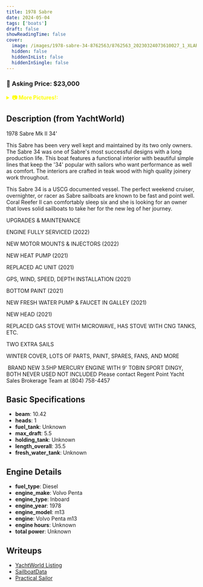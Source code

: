 ```yaml
---
title: 1978 Sabre
date: 2024-05-04
tags: ['boats']
draft: false
showReadingTime: false
cover:
  image: /images/1978-sabre-34-8762563/8762563_20230324073610027_1_XLARGE.jpg
  hidden: false
  hiddenInList: false
  hiddenInSingle: false
---
```


### :money_mouth_face: Asking Price: $23,000
<details>
<summary style='color:yellow;font-weight:bold;'>📷 More Pictures!:</summary>
<img src="/images/1978-sabre-34-8762563/8762563_20230324073610027_1_XLARGE.jpg" alt="8762563_20230324073610027_1_XLARGE">
<img src="/images/1978-sabre-34-8762563/8762563_20230324073611035_1_XLARGE.jpg" alt="8762563_20230324073611035_1_XLARGE">
<img src="/images/1978-sabre-34-8762563/8762563_20230324073603899_1_XLARGE.jpg" alt="8762563_20230324073603899_1_XLARGE">
<img src="/images/1978-sabre-34-8762563/8762563_20230324073406666_1_XLARGE.jpg" alt="8762563_20230324073406666_1_XLARGE">
<img src="/images/1978-sabre-34-8762563/8762563_20230324073607975_1_XLARGE.jpg" alt="8762563_20230324073607975_1_XLARGE">
<img src="/images/1978-sabre-34-8762563/8762563_20230324073423475_1_XLARGE.jpg" alt="8762563_20230324073423475_1_XLARGE">
<img src="/images/1978-sabre-34-8762563/8762563_20230324073546770_1_XLARGE.jpg" alt="8762563_20230324073546770_1_XLARGE">
<img src="/images/1978-sabre-34-8762563/8762563_20230324073455196_1_XLARGE.jpg" alt="8762563_20230324073455196_1_XLARGE">
<img src="/images/1978-sabre-34-8762563/8762563_20230324073403748_1_XLARGE.jpg" alt="8762563_20230324073403748_1_XLARGE">
<img src="/images/1978-sabre-34-8762563/8762563_20230324073553791_1_XLARGE.jpg" alt="8762563_20230324073553791_1_XLARGE">
<img src="/images/1978-sabre-34-8762563/8762563_20230324073558820_1_XLARGE.jpg" alt="8762563_20230324073558820_1_XLARGE">
<img src="/images/1978-sabre-34-8762563/8762563_20230324073550785_1_XLARGE.jpg" alt="8762563_20230324073550785_1_XLARGE">
<img src="/images/1978-sabre-34-8762563/8762563_20230324073420456_1_XLARGE.jpg" alt="8762563_20230324073420456_1_XLARGE">
<img src="/images/1978-sabre-34-8762563/8762563_20230324073604928_1_XLARGE.jpg" alt="8762563_20230324073604928_1_XLARGE">
<img src="/images/1978-sabre-34-8762563/8762563_20230324073555819_1_XLARGE.jpg" alt="8762563_20230324073555819_1_XLARGE">
<img src="/images/1978-sabre-34-8762563/8762563_20230324073459276_1_XLARGE.jpg" alt="8762563_20230324073459276_1_XLARGE">
<img src="/images/1978-sabre-34-8762563/8762563_20230324073602879_1_XLARGE.jpg" alt="8762563_20230324073602879_1_XLARGE">
<img src="/images/1978-sabre-34-8762563/8762563_20230324073421450_1_XLARGE.jpg" alt="8762563_20230324073421450_1_XLARGE">
<img src="/images/1978-sabre-34-8762563/8762563_20230324073545780_1_XLARGE.jpg" alt="8762563_20230324073545780_1_XLARGE">
<img src="/images/1978-sabre-34-8762563/8762563_20230324073404674_1_XLARGE.jpg" alt="8762563_20230324073404674_1_XLARGE">
<img src="/images/1978-sabre-34-8762563/8762563_20230324073458223_1_XLARGE.jpg" alt="8762563_20230324073458223_1_XLARGE">
<img src="/images/1978-sabre-34-8762563/8762563_20230324073422463_1_XLARGE.jpg" alt="8762563_20230324073422463_1_XLARGE">
<img src="/images/1978-sabre-34-8762563/8762563_20230324073608995_1_XLARGE.jpg" alt="8762563_20230324073608995_1_XLARGE">
<img src="/images/1978-sabre-34-8762563/8762563_20230324073503283_1_XLARGE.jpg" alt="8762563_20230324073503283_1_XLARGE">
<img src="/images/1978-sabre-34-8762563/8762563_20230324073549770_1_XLARGE.jpg" alt="8762563_20230324073549770_1_XLARGE">
<img src="/images/1978-sabre-34-8762563/8762563_20230324073552782_1_XLARGE.jpg" alt="8762563_20230324073552782_1_XLARGE">
<img src="/images/1978-sabre-34-8762563/8762563_20230324073605931_1_XLARGE.jpg" alt="8762563_20230324073605931_1_XLARGE">
<img src="/images/1978-sabre-34-8762563/8762563_20230324073557832_1_XLARGE.jpg" alt="8762563_20230324073557832_1_XLARGE">
<img src="/images/1978-sabre-34-8762563/8762563_20230324073408715_1_XLARGE.jpg" alt="8762563_20230324073408715_1_XLARGE">
<img src="/images/1978-sabre-34-8762563/8762563_20230324073554834_1_XLARGE.jpg" alt="8762563_20230324073554834_1_XLARGE">
<img src="/images/1978-sabre-34-8762563/8762563_20230324073606952_1_XLARGE.jpg" alt="8762563_20230324073606952_1_XLARGE">
<img src="/images/1978-sabre-34-8762563/8762563_20230324073407698_1_XLARGE.jpg" alt="8762563_20230324073407698_1_XLARGE">
<img src="/images/1978-sabre-34-8762563/8762563_20230324073419449_1_XLARGE.jpg" alt="8762563_20230324073419449_1_XLARGE">
<img src="/images/1978-sabre-34-8762563/8762563_20230324073504268_1_XLARGE.jpg" alt="8762563_20230324073504268_1_XLARGE">
<img src="/images/1978-sabre-34-8762563/8762563_20230324073601115_1_XLARGE.jpg" alt="8762563_20230324073601115_1_XLARGE">
<img src="/images/1978-sabre-34-8762563/8762563_20230324073457211_1_XLARGE.jpg" alt="8762563_20230324073457211_1_XLARGE">
<img src="/images/1978-sabre-34-8762563/8762563_20230324073500288_1_XLARGE.jpg" alt="8762563_20230324073500288_1_XLARGE">
<img src="/images/1978-sabre-34-8762563/8762563_20230324073456206_1_XLARGE.jpg" alt="8762563_20230324073456206_1_XLARGE">
<img src="/images/1978-sabre-34-8762563/8762563_20230324073559892_1_XLARGE.jpg" alt="8762563_20230324073559892_1_XLARGE">
<img src="/images/1978-sabre-34-8762563/8762563_20230324073551791_1_XLARGE.jpg" alt="8762563_20230324073551791_1_XLARGE">
<img src="/images/1978-sabre-34-8762563/8762563_20230324073556864_1_XLARGE.jpg" alt="8762563_20230324073556864_1_XLARGE">
</details>

## Description (from YachtWorld)

1978 Sabre Mk II 34'

This Sabre has been very well kept and maintained by its two only owners. The Sabre 34 was one of Sabre's most successful designs with a long production life. This boat features a functional interior with beautiful simple lines that keep the '34' popular with sailors who want performance as well as comfort. The interiors are crafted in teak wood with high quality joinery work throughout.

This Sabre 34 is a USCG documented vessel. The perfect weekend cruiser, overnighter, or racer as Sabre sailboats are known to be fast and point well. Coral Reefer II can comfortably sleep six and she is looking for an owner that loves solid sailboats to take her for the new leg of her journey.

UPGRADES & MAINTENANCE  

ENGINE FULLY SERVICED (2022) 

NEW MOTOR MOUNTS & INJECTORS (2022)

NEW HEAT PUMP (2021)

REPLACED AC UNIT (2021)

GPS, WIND, SPEED, DEPTH INSTALLATION (2021)

BOTTOM PAINT (2021)

NEW FRESH WATER PUMP & FAUCET IN GALLEY (2021)

NEW HEAD (2021)

REPLACED GAS STOVE WITH MICROWAVE, HAS STOVE WITH CNG TANKS, ETC.

TWO EXTRA SAILS 

WINTER COVER, LOTS OF PARTS, PAINT, SPARES, FANS, AND MORE

 BRAND NEW 3.5HP MERCURY ENGINE WITH 9' TOBIN SPORT DINGY, BOTH NEVER USED NOT INCLUDED Please contact Regent Point Yacht Sales Brokerage Team at (804) 758-4457

## Basic Specifications

- **beam**: 10.42
- **heads**: 1
- **fuel_tank**: Unknown
- **max_draft**: 5.5
- **holding_tank**: Unknown
- **length_overall**: 35.5
- **fresh_water_tank**: Unknown
## Engine Details

- **fuel_type**: Diesel
- **engine_make**: Volvo Penta 
- **engine_type**: Inboard
- **engine_year**: 1978
- **engine_model**: m13
- **engine**: Volvo Penta  m13
- **engine hours**: Unknown
- **total power**: Unknown
## Writeups

<ul>

<li><a href='https://www.yachtworld.com/yacht/1978-sabre-34-8762563/' target='_BLANK'>YachtWorld Listing</a></li>
<li><a href='https://sailboatdata.com/sailboat/sabre-34/?units=imperial' target='_BLANK'>SailboatData</a></li>
<li><a href='https://www.practical-sailor.com/sailboat-reviews/sabre-34' target='_BLANK'>Practical Sailor</a></li>
